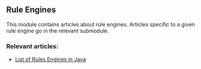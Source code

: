 ## Rule Engines

This module contains articles about rule engines. Articles specific to a given rule engine go in the relevant submodule.

### Relevant articles:

- [List of Rules Engines in Java](https://www.surya.com/java-rule-engines)
